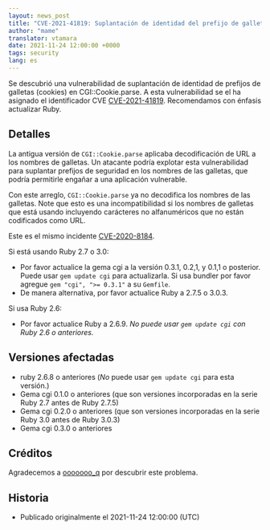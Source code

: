 ```yaml
---
layout: news_post
title: "CVE-2021-41819: Suplantación de identidad del prefijo de galletas en CGI::Cookie.parse"
author: "mame"
translator: vtamara
date: 2021-11-24 12:00:00 +0000
tags: security
lang: es
---
```


Se descubrió una vulnerabilidad de suplantación de identidad de prefijos de
galletas (cookies) en CGI::Cookie.parse.
A esta vulnerabilidad se el ha asignado el identificador
CVE [CVE-2021-41819](https://nvd.nist.gov/vuln/detail/CVE-2021-41819).
Recomendamos con énfasis actualizar Ruby.

## Detalles

La antigua versión de `CGI::Cookie.parse` aplicaba decodificación de URL a los
nombres de galletas.
Un atacante podría explotar esta vulnerabilidad para suplantar prefijos de
seguridad en los nombres de las galletas, que podría permitirle engañar
a una aplicación vulnerable.

Con este arreglo, `CGI::Cookie.parse` ya no decodifica los nombres
de las galletas.
Note que esto es una incompatibilidad si los nombres de galletas que
está usando incluyendo carácteres no alfanuméricos que no están
codificados como URL.

Este es el mismo incidente [CVE-2020-8184](https://nvd.nist.gov/vuln/detail/CVE-2020-8184).

Si está usando Ruby 2.7 o 3.0:

* Por favor actualice la gema cgi a la versión 0.3.1, 0.2,1, y 0.1,1
  o posterior.  Puede usar `gem update cgi` para actualizarla. Si usa
  bundler por favor agregue `gem "cgi", ">= 0.3.1"` a su `Gemfile`.
* De manera alternativa, por favor actualice Ruby a 2.7.5 o 3.0.3.

Si usa Ruby 2.6:

* Por favor actualice Ruby a 2.6.9. *No puede usar `gem update cgi` con Ruby 2.6
  o anteriores.*

## Versiones afectadas

* ruby 2.6.8 o anteriores (*No* puede usar `gem update cgi` para esta versión.)
* Gema cgi 0.1.0 o anteriores (que son versiones incorporadas en la serie Ruby 2.7 antes de Ruby 2.7.5)
* Gema cgi 0.2.0 o anteriores (que son versiones incorporadas en la serie Ruby 3.0 antes de Ruby 3.0.3)
* Gema cgi 0.3.0 o anteriores

## Créditos

Agradecemos a [ooooooo_q](https://hackerone.com/ooooooo_q) por descubrir
este problema.

## Historia

* Publicado originalmente el 2021-11-24 12:00:00 (UTC)
